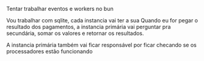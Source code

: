 Tentar trabalhar eventos e workers no bun

Vou trabalhar com sqlite, cada instancia vai ter a sua
Quando eu for pegar o resultado dos pagamentos, a instancia primária vai perguntar pra secundária, somar os valores e retornar os resultados.

A instancia primária também vai ficar responsável por ficar checando se os processadores estão funcionando

<!-- SELECT processed_by, COUNT(*) AS total_pagamentos, SUM(amount) AS total_amount
FROM processed_payments
GROUP BY processed_by; -->
